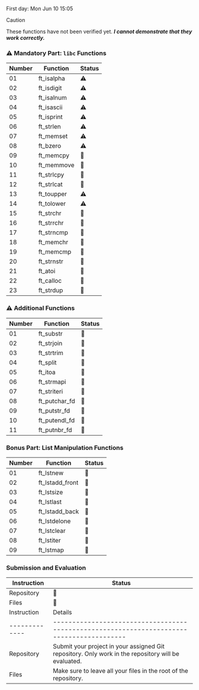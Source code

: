 First day: Mon Jun 10 15:05


> [!CAUTION]  
> These functions have not been verified yet. **_I cannot demonstrate that they work correctly._**
### ⚠️ Mandatory Part: `libc` Functions

| Number | Function    | Status  |
|--------|-------------|---------|
| 01     | ft_isalpha  | ⚠️       |
| 02     | ft_isdigit  | ⚠️       |
| 03     | ft_isalnum  | ⚠️       |
| 04     | ft_isascii  | ⚠️       |
| 05     | ft_isprint  | ⚠️       |
| 06     | ft_strlen   | ⚠️       |
| 07     | ft_memset   | ⚠️       |
| 08     | ft_bzero    | ⚠️       |
| 09     | ft_memcpy   | 🚧       |
| 10     | ft_memmove  | 🚧       |
| 11     | ft_strlcpy  | 🚧       |
| 12     | ft_strlcat  | 🚧       |
| 13     | ft_toupper  | ⚠️       |
| 14     | ft_tolower  | ⚠️       |
| 15     | ft_strchr   | 🚧       |
| 16     | ft_strrchr  | 🚧       |
| 17     | ft_strncmp  | 🚧       |
| 18     | ft_memchr   | 🚧       |
| 19     | ft_memcmp   | 🚧       |
| 20     | ft_strnstr  | 🚧       |
| 21     | ft_atoi     | 🚧       |
| 22     | ft_calloc   | 🚧       |
| 23     | ft_strdup   | 🚧       |

### ⚠️ Additional Functions 

| Number | Function       | Status  |
|--------|----------------|---------|
| 01     | ft_substr      | 🚧       |
| 02     | ft_strjoin     | 🚧       |
| 03     | ft_strtrim     | 🚧       |
| 04     | ft_split       | 🚧       |
| 05     | ft_itoa        | 🚧       |
| 06     | ft_strmapi     | 🚧       |
| 07     | ft_striteri    | 🚧       |
| 08     | ft_putchar_fd  | 🚧       |
| 09     | ft_putstr_fd   | 🚧       |
| 10     | ft_putendl_fd  | 🚧       |
| 11     | ft_putnbr_fd   | 🚧       |

### Bonus Part: List Manipulation Functions

| Number | Function         | Status  |
|--------|------------------|---------|
| 01     | ft_lstnew        | 🚧       |
| 02     | ft_lstadd_front  | 🚧       |
| 03     | ft_lstsize       | 🚧       |
| 04     | ft_lstlast       | 🚧       |
| 05     | ft_lstadd_back   | 🚧       |
| 06     | ft_lstdelone     | 🚧       |
| 07     | ft_lstclear      | 🚧       |
| 08     | ft_lstiter       | 🚧       |
| 09     | ft_lstmap        | 🚧       |

### Submission and Evaluation

| Instruction | Status  |
|-------------|---------|
| Repository  | 🚧       |
| Files       | 🚧       |
| Instruction | Details                                                                                 |
|-------------|-----------------------------------------------------------------------------------------|
| Repository  | Submit your project in your assigned Git repository. Only work in the repository will be evaluated. |
| Files       | Make sure to leave all your files in the root of the repository.                         |
